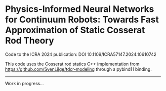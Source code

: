 # Physics-Informed Neural Networks for Continuum Robots: Towards Fast Approximation of Static Cosserat Rod Theory

Code to the ICRA 2024 publication: DOI 10.1109/ICRA57147.2024.10610742

This code uses the Cosserat rod statics C++ implementation from 
https://github.com/SvenLilge/tdcr-modeling
through a pybind11 binding.

---

Work in progress...
